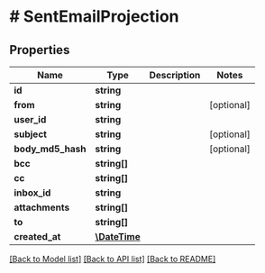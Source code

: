 # # SentEmailProjection

## Properties

Name | Type | Description | Notes
------------ | ------------- | ------------- | -------------
**id** | **string** |  | 
**from** | **string** |  | [optional] 
**user_id** | **string** |  | 
**subject** | **string** |  | [optional] 
**body_md5_hash** | **string** |  | [optional] 
**bcc** | **string[]** |  | 
**cc** | **string[]** |  | 
**inbox_id** | **string** |  | 
**attachments** | **string[]** |  | 
**to** | **string[]** |  | 
**created_at** | [**\DateTime**](\DateTime) |  | 

[[Back to Model list]](../../README#documentation-for-models) [[Back to API list]](../../README#documentation-for-api-endpoints) [[Back to README]](../../README)


